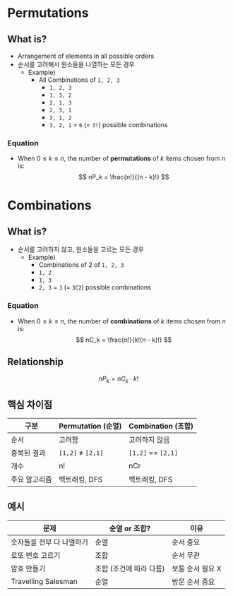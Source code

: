 Permutations
=
## What is?
- Arrangement of elements in all possible orders
- 순서를 고려해서 원소들을 나열하는 모든 경우
    - Example)
        - All Combinations of ``1, 2, 3`` 
            - `1, 2, 3`
            - `1, 3, 2`
            - `2, 1, 3`
            - `2, 3, 1`
            - `3, 1, 2`
            - `3, 2, 1`
                = `6` (= `3!`) possible combinations

### Equation
- When $0 \leq k \leq n$, the number of **permutations** of $k$ items chosen from $n$ is:
    $$
    nP_k = \frac{n!}{(n - k)!}
    $$


        
Combinations
=
## What is?
- 순서를 고려하지 않고, 원소들을 고르는 모든 경우
    - Example)
        - Combinations of 2 of ``1, 2, 3`` 
        - `1, 2`
        - `1, 3`
        - `2, 3`
            = `3` (= `3C2`) possible combinations

### Equation
- When $0 \leq k \leq n$, the number of **combinations** of $k$ items chosen from $n$ is:
$$
nC_k = \frac{n!}{k!(n - k)!}
$$

## Relationship
$$
nP_k = nC_k \cdot k!
$$

## 핵심 차이점
| 구분      | Permutation (순열)  | Combination (조합)   |
| ------- | ----------------- | ------------------ |
| 순서      | 고려함               | 고려하지 않음            |
| 중복된 결과  | `[1,2]` ≠ `[2,1]` | `[1,2]` == `[2,1]` |
| 개수      | n!                | nCr                |
| 주요 알고리즘 | 백트래킹, DFS         | 백트래킹, DFS          |

## 예시
| 문제                  | 순열 or 조합?      | 이유         |
| ------------------- | -------------- | ---------- |
| 숫자들을 전부 다 나열하기      | 순열             | 순서 중요      |
| 로또 번호 고르기           | 조합             | 순서 무관      |
| 암호 만들기              | 조합 (조건에 따라 다름) | 보통 순서 필요 X |
| Travelling Salesman | 순열             | 방문 순서 중요   |





